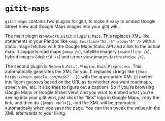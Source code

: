 # `gitit-maps`

`gitit-maps` contains two plugins for gitit, to make it easy to embed Google Street View and Google Maps images into your gitit wiki.

The main plugin is `Network.Gitit.Plugins.Maps`. This replaces XML-like statements in your Pandoc like `<map location="53,-6" zoom="6" />` with a static image fetched with the Google Maps Static API and a link to the actual map. It supports road maps (`<map />`), satellite imagery (`<satellite />`), hybrid images (`<hybrid />`) and street view images (`<streetview />`).

The second plugin is `Network.Gitit.Plugins.Maps.Preprocess`. This automatically generates the XML for you. It replaces strings like `{{map https://maps.google.com/maps?...}}` with the appropriate XML (it makes intelligent guesses based on the URL as to whether you want roadmaps, street view, etc. It also tries to figure out a caption). So if you're browsing Google Maps or Google Street View, and you want to embed what you're seeing into your gitit wiki, just click the "link" logo in Google Maps, copy the link, and then do `{{maps <url>}}`, and the XML will be generated automatically when you save the page. You can then tweak the values in the XML afterwards to your liking.

